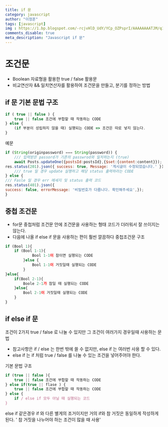 ```yaml
---
title: if 문
category: javascript
author: "이정훈"
tags: [javascript]
img : https://1.bp.blogspot.com/-rcjvHlD_UdY/YCp_OZPsprI/AAAAAAAATJM/q1FkJzVNQuQpnllIHAVW2GEtvVgsqNJhACLcBGAsYHQ/s2048/Heading%2Bwith%2BWords%2BWhite.png
comments_disable: true
meta_description: "Javascript if 문"
---
```


# 조건문
- Boolean 자료형을 활용한 true / false 활용문
- 비교연산자 && 일치연산자를 활용하여 조건문을 만들고, 분기를 정하는 방법

## if 문 기본 문법 구조

```JavaScript
if ( true || false ) {
	true || false 조건에 부합할 때 작동하는 CODE
} else {
	(if 부분이 성립하지 않을 때) 실행되는 CODE => 조건은 따로 넣지 않는다.
}
```

예문

```JavaScript
if (String(originpassword) === String(password)) {
	/// 입력받은 passord가 기존의 passwrod와 일치하는지 (true)
	await Posts.updateOne({postsId:postsId},{$set:{content:content}});
res.status(201).json({ success: true, Message: '게시글이 수정되었습니다.' });
	/// true 일 경우 update 실행하고 해당 status 출력하라는 CODE
} else {
/// Fasle 일 경우 err 메세지 및 status 출력 코드
res.status(401).json({
success: false, errorMessage: '비밀번호가 다릅니다. 확인해주세요',});
}
```

## 중첩 조건문 
- for문 중첩처럼 조건문 안에 조건문을 사용하는 형태 코드가 더러워서 잘 쓰이지는 않는다.
- 다음에 나올 if else if 문을 사용하는 편이 훨씬 깔끔하다
중첩조건문 구조
```JavaScript
if (Bool 1){
	if (Bool 1-1){
			Bool 1-1이 참이면 실행되는 CODE
		}else {
			Bool 1-1이 거짓일때 실행되는 CODE
		}
}else{
	if(Bool 2-1){
		Boole 2-1가 참일 때 실행되는 CODE
	}else{
		Bool 2-1이 거짓일때 실행되는 CODE
	}
}
```

## if else if 문  

조건이 2가지 true / false 로 나눌 수 있지만 그 조건이 여러가지 경우일때 사용하는 문법
 - 참고사항은 if / else 는 한번 밖에 쓸 수 없지만, else if 는 여러번 사용 할 수 있다.
 - else if 는 if 처럼 true / false 를 나눌 수 있는 조건을 넣어주어야 한다.

기본 문법 구조
```javaScript
if (true || false ){
	true || false 조건에 부합할 때 작동하는 CODE
} else if(true || flase ) {
	true || false 조건에 부합할 때 작동하는 CODE
} else {
	if / else if 모두 아닐 때 실행되는 코드
}
```

else if 같은경우 if 와 다른 별게의 조거이지만 거의 if와 참 거짓은 동일하게 작성하게 된다.
' 참 거짓을 나누어야 하는 조건이 많을 때 사용'

